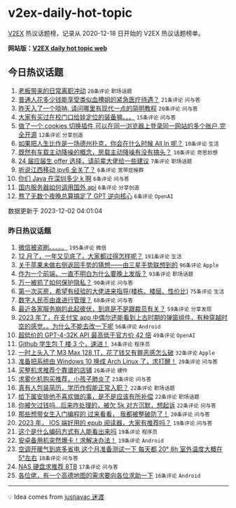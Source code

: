 # v2ex-daily-hot-topic

[V2EX](https://www.v2ex.com/) 热议话题榜，记录从 2020-12-18 日开始的 V2EX 热议话题榜单。

**网站版：[V2EX daily hot topic web](https://boojack.github.io/v2ex-daily-hot-topic-web/)**

## 今日热议话题

<!-- TODAY BEGIN -->

1. [老板带来的日常离职冲动](https://www.v2ex.com/t/997026) `28条评论` `职场话题`
1. [普通人花多少钱能享受类似血槽姐的紧急医疗待遇？](https://www.v2ex.com/t/997047) `21条评论` `问与答`
1. [昨天入了一个唢呐, 请问哪里有现代一点的简明教程](https://www.v2ex.com/t/997032) `20条评论` `问与答`
1. [大家有买过在校门口给娃定位的装备嘛。。。](https://www.v2ex.com/t/997016) `15条评论` `问与答`
1. [做了一个 cookies 切换插件,可以在同一浏览器上登录同一网站的多个账户,完全开源](https://www.v2ex.com/t/997013) `12条评论` `分享创造`
1. [如果把人生比作是一场德州扑克，你会在什么时候 All In 呢？](https://www.v2ex.com/t/997039) `10条评论` `生活`
1. [既然有车载主动降噪的概念，房载主动降噪有没有搞头？](https://www.v2ex.com/t/997021) `10条评论` `奇思妙想`
1. [24 届应届生 offer 选择，请前辈大佬给一些建议](https://www.v2ex.com/t/997020) `7条评论` `职场话题`
1. [听说江西移动 ipv6 全关了？](https://www.v2ex.com/t/997050) `6条评论` `宽带症候群`
1. [你们 Java 在深圳多少 k 啊](https://www.v2ex.com/t/997044) `6条评论` `问与答`
1. [国内服务器如何调用国外 api](https://www.v2ex.com/t/997035) `6条评论` `分享创造`
1. [熬了无数个夜晚总算搞定了 GPT 逆向核心](https://www.v2ex.com/t/997030) `6条评论` `OpenAI`

数据更新于 2023-12-02 04:01:04

<!-- TODAY END -->

### 昨日热议话题

<!-- YESTERDAY BEGIN -->

1. [微信被盗刷。。。。。](https://www.v2ex.com/t/996764) `195条评论` `微信`
1. [12 月了，一年又见底了，大家都过得怎样呢？](https://www.v2ex.com/t/996699) `191条评论` `生活`
1. [关于苹果未做右侧返回手势的猜想——由三星手势联想到的](https://www.v2ex.com/t/996732) `96条评论` `Apple`
1. [作为一个前端，一直不明白为什么要晚上发版？](https://www.v2ex.com/t/996780) `93条评论` `职场话题`
1. [万一被抓了如何保护隐私？](https://www.v2ex.com/t/996777) `90条评论` `问与答`
1. [第一次买房，希望有经验的大佬进来指导(楼栋、楼层、性价比)](https://www.v2ex.com/t/996743) `75条评论` `生活`
1. [数字人民币由谁进行管理？](https://www.v2ex.com/t/996723) `68条评论` `问与答`
1. [最近各家服务崩的此起彼伏，到底是不是跟裁员有关？](https://www.v2ex.com/t/996703) `59条评论` `分享发现`
1. [2023 年了，在支付宝 app 中偶尔还能看到上古时期的弹窗组件，有种穿越时空的感觉。。为什么不能去改一下呢](https://www.v2ex.com/t/996728) `56条评论` `Android`
1. [超低价的 GPT-4-32K API 最高低于官方价 42 倍](https://www.v2ex.com/t/996697) `49条评论` `OpenAI`
1. [Github 学生包 T 楼 3 个，速进！](https://www.v2ex.com/t/996812) `34条评论` `程序员`
1. [一时上头入了 M3 Max 128 1T，花了钱又有罪恶感怎么破](https://www.v2ex.com/t/996984) `32条评论` `Apple`
1. [准备把系统由 Windows 10 换成 Arch Linux 了，求打醒！](https://www.v2ex.com/t/996987) `29条评论` `问与答`
1. [买整机求推荐个靠谱的店铺](https://www.v2ex.com/t/996836) `26条评论` `硬件`
1. [求雾化机购买推荐，小孩子肺炎了](https://www.v2ex.com/t/996982) `23条评论` `问与答`
1. [真有人包装简历，学历作假能正常入职？](https://www.v2ex.com/t/996858) `22条评论` `职场话题`
1. [给下属安排他不喜欢做的事，是不是应该有所补偿](https://www.v2ex.com/t/996714) `22条评论` `职场话题`
1. [你被欠过钱吗...后来咋处理的，被欠 5k 对方沉默，想起诉](https://www.v2ex.com/t/996705) `22条评论` `问与答`
1. [那些想带女生入门编程的 过来看看， 我都被整破防了！](https://www.v2ex.com/t/996932) `20条评论` `问与答`
1. [2023 年， IOS 端好用的 epub 阅读器，大家有推荐吗？](https://www.v2ex.com/t/996953) `19条评论` `问与答`
1. [这个是什么编码方式有人能看出来吗](https://www.v2ex.com/t/996920) `19条评论` `程序员`
1. [安卓备用机突然爆卡！求解决办法！](https://www.v2ex.com/t/996758) `19条评论` `Android`
1. [空调开暖气到底多省电 这个月准备测试一下 每天都 20° 8h 室外温度大概在 5°左右](https://www.v2ex.com/t/996968) `18条评论` `问与答`
1. [NAS 硬盘求推荐 8TB](https://www.v2ex.com/t/996707) `17条评论` `问与答`
1. [各位佬，有一个高德地图的需求要向各位求助一下](https://www.v2ex.com/t/996913) `16条评论` `Android`

<!-- YESTERDAY END -->

---

💡 Idea comes from [justjavac 迷渡](https://github.com/justjavac/)

